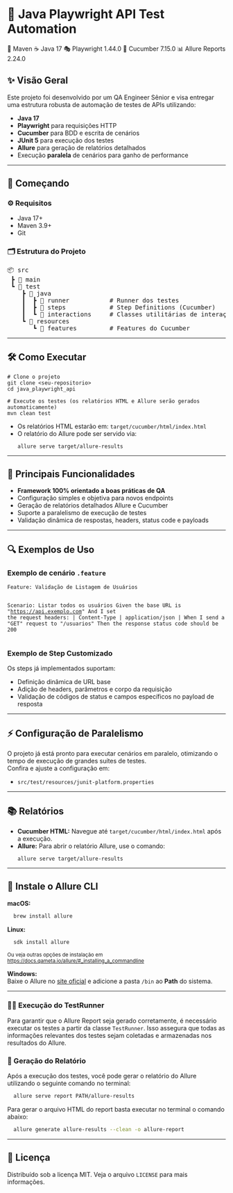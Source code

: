 <!DOCTYPE html>
<html lang="pt-br">
<head>
  <meta charset="UTF-8">
  <title>Java Playwright API Test Automation</title>
</head>
<body>

<h1>🧪 Java Playwright API Test Automation</h1>

<div>
  <span class="badge">🎯 Maven</span>
  <span class="badge">☕ Java 17</span>
  <span class="badge">🎭 Playwright 1.44.0</span>
  <span class="badge">🥒 Cucumber 7.15.0</span>
  <span class="badge">📊 Allure Reports 2.24.0</span>
</div>

<h2>✨ Visão Geral</h2>
<p>
Este projeto foi desenvolvido por um QA Engineer Sênior e visa entregar uma estrutura robusta de automação de testes de APIs utilizando:
</p>
<ul>
  <li><strong>Java 17</strong></li>
  <li><strong>Playwright</strong> para requisições HTTP</li>
  <li><strong>Cucumber</strong> para BDD e escrita de cenários</li>
  <li><strong>JUnit 5</strong> para execução dos testes</li>
  <li><strong>Allure</strong> para geração de relatórios detalhados</li>
  <li>Execução <strong>paralela</strong> de cenários para ganho de performance</li>
</ul>

<hr>

<h2>🚀 Começando</h2>

<h3>⚙️ Requisitos</h3>
<ul>
  <li>Java 17+</li>
  <li>Maven 3.9+</li>
  <li>Git</li>
</ul>

<h3>🗂️ Estrutura do Projeto</h3>
<pre>
📦 src
 ┣ 📂 main
 ┗ 📂 test
    ┣ 📂 java
    ┃  ┣ 📂 runner           # Runner dos testes
    ┃  ┣ 📂 steps            # Step Definitions (Cucumber)
    ┃  ┗ 📂 interactions     # Classes utilitárias de interação
    ┗ 📂 resources
       ┗ 📂 features         # Features do Cucumber
</pre>

<hr>

<h2>🛠️ Como Executar</h2>

<pre><code class="language-bash"># Clone o projeto
git clone &lt;seu-repositorio&gt;
cd java_playwright_api

# Execute os testes (os relatórios HTML e Allure serão gerados automaticamente)
mvn clean test
</code></pre>

<ul>
  <li>Os relatórios HTML estarão em: <code>target/cucumber/html/index.html</code></li>
  <li>O relatório do Allure pode ser servido via:
<pre><code class="language-bash">allure serve target/allure-results
</code></pre>
  </li>
</ul>

<hr>

<h2>💎 Principais Funcionalidades</h2>
<ul>
  <li><strong>Framework 100% orientado a boas práticas de QA</strong></li>
  <li>Configuração simples e objetiva para novos endpoints</li>
  <li>Geração de relatórios detalhados Allure e Cucumber</li>
  <li>Suporte a paralelismo de execução de testes</li>
  <li>Validação dinâmica de respostas, headers, status code e payloads</li>
</ul>

<hr>

<h2>🔍 Exemplos de Uso</h2>

<h3>Exemplo de cenário <code>.feature</code></h3>
<pre><code class="language-gherkin">Feature: Validação de Listagem de Usuários

  Scenario: Listar todos os usuários
    Given the base URL is "https://api.exemplo.com"
    And I set the request headers:
      | Content-Type | application/json |
    When I send a "GET" request to "/usuarios"
    Then the response status code should be 200
</code></pre>

<h3>Exemplo de Step Customizado</h3>
<p>
Os steps já implementados suportam:
<ul>
    <li>Definição dinâmica de URL base</li>
    <li>Adição de headers, parâmetros e corpo da requisição</li>
    <li>Validação de códigos de status e campos específicos no payload de resposta</li>
</ul>
</p>

<hr>

<h2>⚡ Configuração de Paralelismo</h2>
<p>
O projeto já está pronto para executar cenários em paralelo, otimizando o tempo de execução de grandes suítes de testes.<br>
Confira e ajuste a configuração em:
</p>
<ul>
  <li><code>src/test/resources/junit-platform.properties</code></li>
</ul>

<hr>

<h2>📚 Relatórios</h2>
<ul>
  <li><strong>Cucumber HTML:</strong> Navegue até <code>target/cucumber/html/index.html</code> após a execução.</li>
  <li><strong>Allure:</strong> Para abrir o relatório Allure, use o comando:
<pre><code class="language-bash">allure serve target/allure-results
</code></pre>
</li>
</ul>

<hr>
<h2>🚀 Instale o Allure CLI</h2>

<strong>macOS:</strong>
```bash
  brew install allure
```

<strong>Linux:</strong>
```bash
  sdk install allure
```
<span style="font-size:smaller;">Ou veja outras opções de instalação em <a href="https://docs.qameta.io/allure/#_installing_a_commandline" target="_blank">https://docs.qameta.io/allure/#_installing_a_commandline</a></span>
</p>

<p><strong>Windows:</strong><br>
Baixe o Allure no <a href="https://github.com/allure-framework/allure2/releases/latest" target="_blank">site oficial</a> e adicione a pasta <code>/bin</code> ao <strong>Path</strong> do sistema.
</p>

***

###  🏃‍♂️ Execução do TestRunner
Para garantir que o Allure Report seja gerado corretamente, é necessário executar os testes a partir da classe `TestRunner`. Isso assegura que todas as informações relevantes dos testes sejam coletadas e armazenadas nos resultados do Allure.

### 📄 Geração do Relatório
Após a execução dos testes, você pode gerar o relatório do Allure utilizando o seguinte comando no terminal:

```bash
  allure serve report PATH/allure-results
```

Para gerar o arquivo HTML do report basta executar no terminal o comando abaixo:
```bash
  allure generate allure-results --clean -o allure-report
```


<hr>

<h2>📝 Licença</h2>
<p>
Distribuído sob a licença MIT. Veja o arquivo <code>LICENSE</code> para mais informações.
</p>

</body>
</html>
